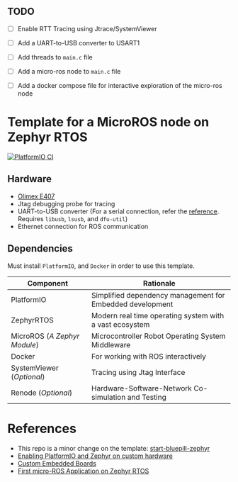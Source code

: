 ## TODO
- [ ] Enable RTT Tracing using Jtrace/SystemViewer
- [ ] Add a UART-to-USB converter to USART1
- [ ] Add threads to `main.c` file
- [ ] Add a micro-ros node to `main.c` file
- [ ] Add a docker compose file for interactive exploration of the micro-ros node


# Template for a MicroROS node on Zephyr RTOS
[![PlatformIO CI](https://github.com/TechnocultureResearch/micro-ros-zephyr-template/actions/workflows/main.yml/badge.svg)](https://github.com/TechnocultureResearch/micro-ros-zephyr-template/actions/workflows/main.yml)

## Hardware
- [Olimex E407](https://docs.zephyrproject.org/latest/boards/arm/olimex_stm32_e407/doc/index.html)
- Jtag debugging probe for tracing
- UART-to-USB converter (For a serial connection, refer the [reference](https://github.com/NicHub/STM32-E407-BLINK). Requires `libusb`, `lsusb`, and `dfu-util`)
- Ethernet connection for ROS communication

## Dependencies
Must install `PlatformIO`, and `Docker` in order to use this template.

| Component                     | Rationale |
| ----------------------------- | ---------------------------------------------------------------- |
| PlatformIO                    | Simplified dependency management for Embedded development        |
| ZephyrRTOS                    | Modern real time operating system with a vast ecosystem          |
| MicroROS (*A Zephyr Module*)  | Microcontroller Robot Operating System Middleware                |
| Docker                        | For working with ROS interactively                               |
| SystemViewer (*Optional*)     | Tracing using Jtag Interface                                     |
| Renode (*Optional*)           | Hardware-Software-Network Co-simulation and Testing              |


# References
- This repo is a minor change on the template: [start-bluepill-zephyr](https://github.com/TechnocultureResearch/start-bluepill-zephyr)
- [Enabling PlatformIO and Zephyr on custom hardware](https://www.zephyrproject.org/enabling-platformio-and-zephyr-on-custom-hardware/)
- [Custom Embedded Boards](https://docs.platformio.org/en/latest/platforms/creating_board.html)
- [First micro-ROS Application on Zephyr RTOS](https://www.zephyrproject.org/first-micro-ros-application-on-zephyr-rtos/)
